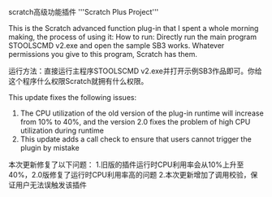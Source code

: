 scratch高级功能插件
'''Scratch Plus Project'''

This is the Scratch advanced function plug-in that I spent a whole morning making, the process of using it:
How to run: Directly run the main program STOOLSCMD v2.exe and open the sample SB3 works. Whatever permissions you give to this program, Scratch has them.

运行方法：直接运行主程序STOOLSCMD v2.exe并打开示例SB3作品即可。你给这个程序什么权限Scratch就拥有什么权限。


This update fixes the following issues:
1. The CPU utilization of the old version of the plug-in runtime will increase from 10% to 40%, and the version 2.0 fixes the problem of high CPU utilization during runtime
2. This update adds a call check to ensure that users cannot trigger the plugin by mistake

本次更新修复了以下问题：
1.旧版的插件运行时CPU利用率会从10%上升至40%，2.0版修复了运行时CPU利用率高的问题
2.本次更新增加了调用校验，保证用户无法误触发该插件
